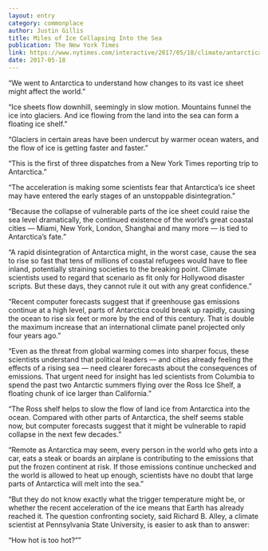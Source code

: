 ```yaml
---
layout: entry
category: commonplace
author: Justin Gillis
title: Miles of Ice Collapsing Into the Sea
publication: The New York Times
link: https://www.nytimes.com/interactive/2017/05/18/climate/antarctica-ice-melt-climate-change.html
date: 2017-05-18
---
```


“We went to Antarctica to understand how changes to its vast ice sheet might affect the world.”

“Ice sheets flow downhill, seemingly in slow motion. Mountains funnel the ice into glaciers. And ice flowing from the land into the sea can form a floating ice shelf.”

“Glaciers in certain areas have been undercut by warmer ocean waters, and the flow of ice is getting faster and faster.”

“This is the first of three dispatches from a New York Times reporting trip to Antarctica.”

“The acceleration is making some scientists fear that Antarctica’s ice sheet may have entered the early stages of an unstoppable disintegration.”

“Because the collapse of vulnerable parts of the ice sheet could raise the sea level dramatically, the continued existence of the world’s great coastal cities — Miami, New York, London, Shanghai and many more — is tied to Antarctica’s fate.”

“A rapid disintegration of Antarctica might, in the worst case, cause the sea to rise so fast that tens of millions of coastal refugees would have to flee inland, potentially straining societies to the breaking point. Climate scientists used to regard that scenario as fit only for Hollywood disaster scripts. But these days, they cannot rule it out with any great confidence.”

“Recent computer forecasts suggest that if greenhouse gas emissions continue at a high level, parts of Antarctica could break up rapidly, causing the ocean to rise six feet or more by the end of this century. That is double the maximum increase that an international climate panel projected only four years ago.”

“Even as the threat from global warming comes into sharper focus, these scientists understand that political leaders — and cities already feeling the effects of a rising sea — need clearer forecasts about the consequences of emissions. That urgent need for insight has led scientists from Columbia to spend the past two Antarctic summers flying over the Ross Ice Shelf, a floating chunk of ice larger than California.”

“The Ross shelf helps to slow the flow of land ice from Antarctica into the ocean. Compared with other parts of Antarctica, the shelf seems stable now, but computer forecasts suggest that it might be vulnerable to rapid collapse in the next few decades.”

“Remote as Antarctica may seem, every person in the world who gets into a car, eats a steak or boards an airplane is contributing to the emissions that put the frozen continent at risk. If those emissions continue unchecked and the world is allowed to heat up enough, scientists have no doubt that large parts of Antarctica will melt into the sea.”

“But they do not know exactly what the trigger temperature might be, or whether the recent acceleration of the ice means that Earth has already reached it. The question confronting society, said Richard B. Alley, a climate scientist at Pennsylvania State University, is easier to ask than to answer:

“How hot is too hot?””

